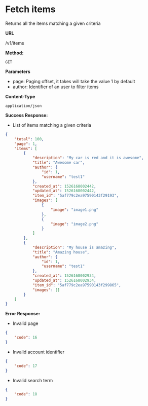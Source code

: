 # Fetch items

Returns all the items matching a given criteria

**URL**

  /v1/items

**Method:**
  
  `GET`
  
**Parameters**

- page: Paging offset, it takes will take the value 1 by default
- author: Identifier of an user to filter items

**Content-Type**

  `application/json`

**Success Response:**
  
- List of items matching a given criteria

```json
{
    "total": 100,
    "page": 1,
    "items": [
        {
            "description": "My car is red and it is awesome",
            "title": "Awesome car",
            "author": {
                "id": 1,
                "username": "test1"
            },
            "created_at": 1526168002442,
            "updated_at": 1526168002442,
            "item_id": "5af779c2ea97590143f29193",
            "images": [
                {
                    "image": "image1.png"
                },
                {
                    "image": "image2.png"
                }
            ]
        },
        {
            "description": "My house is amazing",
            "title": "Amazing house",
            "author": {
                "id": 1,
                "username": "test1"
            },
            "created_at": 1526168002934,
            "updated_at": 1526168002934,
            "item_id": "5af779c2ea97590143f299865",
            "images": []
        }
    ]
}
```
 
**Error Response:**

- Invalid page

```json
{
    "code": 16
}
```

- Invalid account identifier

```json
{
    "code": 17
}
```

- Invalid search term

```json
{
    "code": 18
}
```
